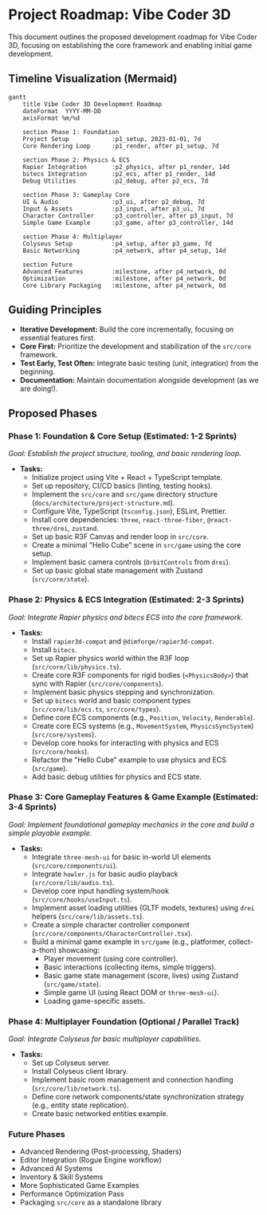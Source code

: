# Project Roadmap: Vibe Coder 3D

This document outlines the proposed development roadmap for Vibe Coder 3D, focusing on establishing the core framework and enabling initial game development.

## Timeline Visualization (Mermaid)

```mermaid
gantt
    title Vibe Coder 3D Development Roadmap
    dateFormat  YYYY-MM-DD
    axisFormat %m/%d

    section Phase 1: Foundation
    Project Setup            :p1_setup, 2023-01-01, 7d
    Core Rendering Loop      :p1_render, after p1_setup, 7d

    section Phase 2: Physics & ECS
    Rapier Integration       :p2_physics, after p1_render, 14d
    bitecs Integration       :p2_ecs, after p1_render, 14d
    Debug Utilities          :p2_debug, after p2_ecs, 7d

    section Phase 3: Gameplay Core
    UI & Audio               :p3_ui, after p2_debug, 7d
    Input & Assets           :p3_input, after p3_ui, 7d
    Character Controller     :p3_controller, after p3_input, 7d
    Simple Game Example      :p3_game, after p3_controller, 14d

    section Phase 4: Multiplayer
    Colyseus Setup           :p4_setup, after p3_game, 7d
    Basic Networking         :p4_network, after p4_setup, 14d

    section Future
    Advanced Features        :milestone, after p4_network, 0d
    Optimization             :milestone, after p4_network, 0d
    Core Library Packaging   :milestone, after p4_network, 0d
```

## Guiding Principles

- **Iterative Development:** Build the core incrementally, focusing on essential features first.
- **Core First:** Prioritize the development and stabilization of the `src/core` framework.
- **Test Early, Test Often:** Integrate basic testing (unit, integration) from the beginning.
- **Documentation:** Maintain documentation alongside development (as we are doing!).

## Proposed Phases

### Phase 1: Foundation & Core Setup (Estimated: 1-2 Sprints)

_Goal: Establish the project structure, tooling, and basic rendering loop._

- **Tasks:**
  - Initialize project using Vite + React + TypeScript template.
  - Set up repository, CI/CD basics (linting, testing hooks).
  - Implement the `src/core` and `src/game` directory structure (`docs/architecture/project-structure.md`).
  - Configure Vite, TypeScript (`tsconfig.json`), ESLint, Prettier.
  - Install core dependencies: `three`, `react-three-fiber`, `@react-three/drei`, `zustand`.
  - Set up basic R3F Canvas and render loop in `src/core`.
  - Create a minimal "Hello Cube" scene in `src/game` using the core setup.
  - Implement basic camera controls (`OrbitControls` from `drei`).
  - Set up basic global state management with Zustand (`src/core/state`).

### Phase 2: Physics & ECS Integration (Estimated: 2-3 Sprints)

_Goal: Integrate Rapier physics and bitecs ECS into the core framework._

- **Tasks:**
  - Install `rapier3d-compat` and `@dimforge/rapier3d-compat`.
  - Install `bitecs`.
  - Set up Rapier physics world within the R3F loop (`src/core/lib/physics.ts`).
  - Create core R3F components for rigid bodies (`<PhysicsBody>`) that sync with Rapier (`src/core/components`).
  - Implement basic physics stepping and synchronization.
  - Set up `bitecs` world and basic component types (`src/core/lib/ecs.ts`, `src/core/types`).
  - Define core ECS components (e.g., `Position`, `Velocity`, `Renderable`).
  - Create core ECS systems (e.g., `MovementSystem`, `PhysicsSyncSystem`) (`src/core/systems`).
  - Develop core hooks for interacting with physics and ECS (`src/core/hooks`).
  - Refactor the "Hello Cube" example to use physics and ECS (`src/game`).
  - Add basic debug utilities for physics and ECS state.

### Phase 3: Core Gameplay Features & Game Example (Estimated: 3-4 Sprints)

_Goal: Implement foundational gameplay mechanics in the core and build a simple playable example._

- **Tasks:**
  - Integrate `three-mesh-ui` for basic in-world UI elements (`src/core/components/ui`).
  - Integrate `howler.js` for basic audio playback (`src/core/lib/audio.ts`).
  - Develop core input handling system/hook (`src/core/hooks/useInput.ts`).
  - Implement asset loading utilities (GLTF models, textures) using `drei` helpers (`src/core/lib/assets.ts`).
  - Create a simple character controller component (`src/core/components/CharacterController.tsx`).
  - Build a minimal game example in `src/game` (e.g., platformer, collect-a-thon) showcasing:
    - Player movement (using core controller).
    - Basic interactions (collecting items, simple triggers).
    - Basic game state management (score, lives) using Zustand (`src/game/state`).
    - Simple game UI (using React DOM or `three-mesh-ui`).
    - Loading game-specific assets.

### Phase 4: Multiplayer Foundation (Optional / Parallel Track)

_Goal: Integrate Colyseus for basic multiplayer capabilities._

- **Tasks:**
  - Set up Colyseus server.
  - Install Colyseus client library.
  - Implement basic room management and connection handling (`src/core/lib/network.ts`).
  - Define core network components/state synchronization strategy (e.g., entity state replication).
  - Create basic networked entities example.

### Future Phases

- Advanced Rendering (Post-processing, Shaders)
- Editor Integration (Rogue Engine workflow)
- Advanced AI Systems
- Inventory & Skill Systems
- More Sophisticated Game Examples
- Performance Optimization Pass
- Packaging `src/core` as a standalone library
